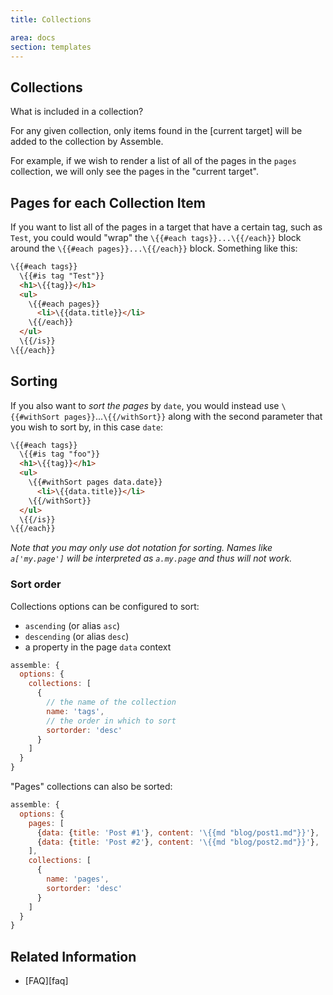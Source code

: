 ```yaml
---
title: Collections

area: docs
section: templates
---
```


## Collections

What is included in a collection?

For any given collection, only items found in the [current target] will be added to the collection by Assemble.

For example, if we wish to render a list of all of the pages in the `pages` collection, we will only see the pages in the "current target".


## Pages for each Collection Item

If you want to list all of the pages in a target that have a certain tag, such as `Test`, you could would "wrap" the `\{{#each tags}}...\{{/each}}` block around the `\{{#each pages}}...\{{/each}}`
block. Something like this:

```html
\{{#each tags}}
  \{{#is tag "Test"}}
  <h1>\{{tag}}</h1>
  <ul>
    \{{#each pages}}
      <li>\{{data.title}}</li>
    \{{/each}}
  </ul>
  \{{/is}}
\{{/each}}
```

## Sorting

If you also want to _sort the pages_ by `date`, you would instead use `\{{#withSort pages}}`...`\{{/withSort}}` along with the second parameter that you wish to sort by, in this case `date`:

```html
\{{#each tags}}
  \{{#is tag "foo"}}
  <h1>\{{tag}}</h1>
  <ul>
    \{{#withSort pages data.date}}
      <li>\{{data.title}}</li>
    \{{/withSort}}
  </ul>
  \{{/is}}
\{{/each}}
```

_Note that you may only use dot notation for sorting. Names like `a['my.page']` will be interpreted as `a.my.page` and thus will not work._

### Sort order

Collections options can be configured to sort:

* `ascending` (or alias `asc`)
* `descending` (or alias `desc`)
* a property in the page `data` context


```js
assemble: {
  options: {
    collections: [
      {
        // the name of the collection
        name: 'tags',
        // the order in which to sort
        sortorder: 'desc'
      }
    ]
  }
}
```

"Pages" collections can also be sorted:

```js
assemble: {
  options: {
    pages: [
      {data: {title: 'Post #1'}, content: '\{{md "blog/post1.md"}}'},
      {data: {title: 'Post #2'}, content: '\{{md "blog/post2.md"}}'},
    ],
    collections: [
      {
        name: 'pages',
        sortorder: 'desc'
      }
    ]
  }
}
```




## Related Information

* [FAQ][faq]